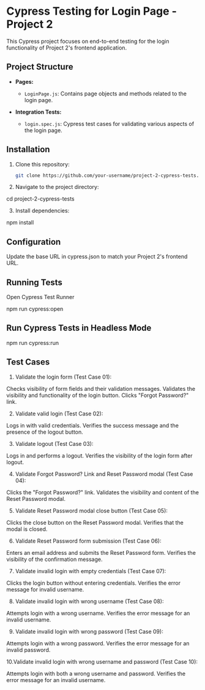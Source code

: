 # Cypress Testing for Login Page - Project 2

This Cypress project focuses on end-to-end testing for the login functionality of Project 2's frontend application.

## Project Structure

- **Pages:**
  - `LoginPage.js`: Contains page objects and methods related to the login page.

- **Integration Tests:**
  - `login.spec.js`: Cypress test cases for validating various aspects of the login page.

## Installation

1. Clone this repository:

   ```bash
   git clone https://github.com/your-username/project-2-cypress-tests.git
2. Navigate to the project directory:

cd project-2-cypress-tests

3. Install dependencies:

npm install
## Configuration
Update the base URL in cypress.json to match your Project 2's frontend URL.
## Running Tests
Open Cypress Test Runner

npm run cypress:open
## Run Cypress Tests in Headless Mode

npm run cypress:run
## Test Cases
1. Validate the login form (Test Case 01):

Checks visibility of form fields and their validation messages.
Validates the visibility and functionality of the login button.
Clicks "Forgot Password?" link.

2. Validate valid login (Test Case 02):

Logs in with valid credentials.
Verifies the success message and the presence of the logout button.

3. Validate logout (Test Case 03):

Logs in and performs a logout.
Verifies the visibility of the login form after logout.

4. Validate Forgot Password? Link and Reset Password modal (Test Case 04):

Clicks the "Forgot Password?" link.
Validates the visibility and content of the Reset Password modal.

5. Validate Reset Password modal close button (Test Case 05):

Clicks the close button on the Reset Password modal.
Verifies that the modal is closed.

6. Validate Reset Password form submission (Test Case 06):

Enters an email address and submits the Reset Password form.
Verifies the visibility of the confirmation message.

7. Validate invalid login with empty credentials (Test Case 07):

Clicks the login button without entering credentials.
Verifies the error message for invalid username.

8. Validate invalid login with wrong username (Test Case 08):

Attempts login with a wrong username.
Verifies the error message for an invalid username.

9. Validate invalid login with wrong password (Test Case 09):

Attempts login with a wrong password.
Verifies the error message for an invalid password.

10.Validate invalid login with wrong username and password (Test Case 10):

Attempts login with both a wrong username and password.
Verifies the error message for an invalid username.
